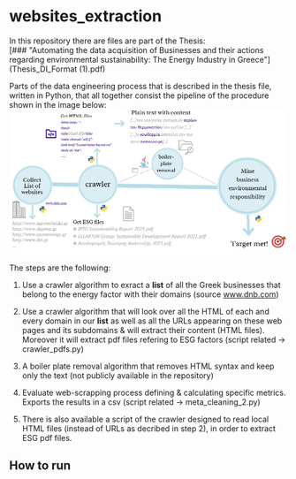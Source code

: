 # websites_extraction
In this repository there are files are part of the Thesis: <br>
[### "Automating the data acquisition of Businesses and their actions regarding environmental sustainability: The Energy Industry in Greece"](Thesis_DI_Format (1).pdf)

Parts of the data engineering process that is described in the thesis file, written in Python, that all together consist the pipeline of the procedure shown in the image below:
![Pipeline](pipeline.jpg)



The steps are the following:
1. Use a crawler algorithm to exract a **list** of all the Greek businesses that belong to the energy factor with their domains (source www.dnb.com)
2. Use a crawler algorithm that will look over all the HTML of each and every domain in our **list** as well as all the URLs appearing on these web pages and its subdomains & will extract their content (HTML files). Moreover it will extract pdf files refering to ESG factors (script related &rightarrow; crawler_pdfs.py)
3. A boiler plate removal algorithm that removes HTML syntax and keep only the text (not publicly available in the repository)
4. Evaluate web-scrapping process defining & calculating specific metrics. Exports the results in a csv (script related &rightarrow; meta_cleaning_2.py)

0. There is also available a script of the crawler designed to read local HTML files (instead of URLs as decribed in step 2), in order to extract ESG pdf files.

## How to run


